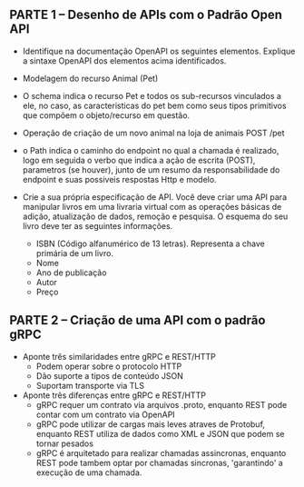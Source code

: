 ## PARTE 1 – Desenho de APIs com o Padrão Open API

- Identifique na documentação OpenAPI os seguintes elementos. Explique a sintaxe OpenAPI dos elementos acima identificados.
 - Modelagem do recurso Animal (Pet)
  - O schema indica o recurso Pet e todos os sub-recursos vinculados a ele, no caso, as caracteristicas do pet bem como seus tipos primitivos que compõem o objeto/recurso em questão.
 - Operação de criação de um novo animal na loja de animais POST /pet
  - o Path indica o caminho do endpoint no qual a chamada é realizado, logo em seguida o verbo que indica a ação de escrita (POST), parametros (se houver), junto de um resumo da responsabilidade do endpoint e suas possiveis respostas Http e modelo.

- Crie a sua própria especificação de API. Você deve criar uma API para manipular livros em uma livraria virtual com as operações básicas de adição, atualização de dados, remoção e pesquisa. O esquema do seu livro deve ter as seguintes informações.

  - ISBN (Código alfanumérico de 13 letras). Representa a chave primária de um livro.
  - Nome
  - Ano de publicação
  - Autor
  - Preço

## PARTE 2 – Criação de uma API com o padrão gRPC

- Aponte três similaridades entre gRPC e REST/HTTP
  - Podem operar sobre o protocolo HTTP
  - Dão suporte a tipos de conteúdo JSON
  - Suportam transporte via TLS
- Aponte três diferenças entre gRPC e REST/HTTP
  - gRPC requer um contrato via arquivos .proto, enquanto REST pode contar com um contrato via OpenAPI
  - gRPC pode utilizar de cargas mais leves atraves de Protobuf, enquanto REST utiliza de dados como XML e JSON que podem se tornar pesados
  - gRPC é arquitetado para realizar chamadas assincronas, enquanto REST pode tambem optar por chamadas sincronas, 'garantindo' a execução de uma chamada.